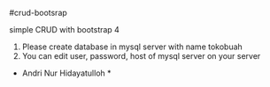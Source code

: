 #crud-bootsrap

simple CRUD with bootstrap 4

1. Please create database in mysql server with name tokobuah
2. You can edit user, password, host of mysql server on your server

* Andri Nur Hidayatulloh *